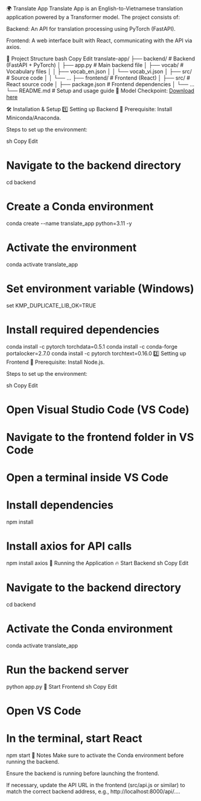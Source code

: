 🌍 Translate App
Translate App is an English-to-Vietnamese translation application powered by a Transformer model. The project consists of:

Backend: An API for translation processing using PyTorch (FastAPI).

Frontend: A web interface built with React, communicating with the API via axios.

📂 Project Structure
bash
Copy
Edit
translate-app/
├── backend/        # Backend (FastAPI + PyTorch)
│   ├── app.py      # Main backend file
│   ├── vocab/      # Vocabulary files
│   │   ├── vocab_en.json
│   │   └── vocab_vi.json
│   ├── src/        # Source code
│   │   └── ...
├── frontend/       # Frontend (React)
│   ├── src/        # React source code
│   ├── package.json  # Frontend dependencies
│   └── ...
└── README.md       # Setup and usage guide
🔗 Model Checkpoint:
[Download here](https://surl.li/deogzi)

🛠 Installation & Setup
1️⃣ Setting up Backend
📌 Prerequisite: Install Miniconda/Anaconda.

Steps to set up the environment:

sh
Copy
Edit
# Navigate to the backend directory
cd backend

# Create a Conda environment
conda create --name translate_app python=3.11 -y

# Activate the environment
conda activate translate_app

# Set environment variable (Windows)
set KMP_DUPLICATE_LIB_OK=TRUE

# Install required dependencies
conda install -c pytorch torchdata=0.5.1
conda install -c conda-forge portalocker=2.7.0
conda install -c pytorch torchtext=0.16.0
2️⃣ Setting up Frontend
📌 Prerequisite: Install Node.js.

Steps to set up the environment:

sh
Copy
Edit
# Open Visual Studio Code (VS Code)
# Navigate to the frontend folder in VS Code

# Open a terminal inside VS Code

# Install dependencies
npm install

# Install axios for API calls
npm install axios
🚀 Running the Application
🔥 Start Backend
sh
Copy
Edit
# Navigate to the backend directory
cd backend

# Activate the Conda environment
conda activate translate_app

# Run the backend server
python app.py
🎨 Start Frontend
sh
Copy
Edit
# Open VS Code
# In the terminal, start React
npm start
📝 Notes
Make sure to activate the Conda environment before running the backend.

Ensure the backend is running before launching the frontend.

If necessary, update the API URL in the frontend (src/api.js or similar) to match the correct backend address, e.g., http://localhost:8000/api/....

